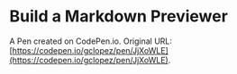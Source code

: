 # Build a Markdown Previewer

A Pen created on CodePen.io. Original URL: [https://codepen.io/gclopez/pen/JjXoWLE](https://codepen.io/gclopez/pen/JjXoWLE).


